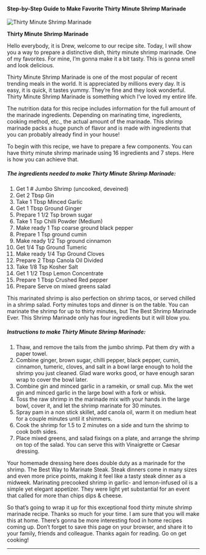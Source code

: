             

#### Step-by-Step Guide to Make Favorite Thirty Minute Shrimp Marinade

![Thirty Minute Shrimp Marinade](https://img-global.cpcdn.com/recipes/1b864ceda94d3266/751x532cq70/thirty-minute-shrimp-marinade-recipe-main-photo.jpg)

**Thirty Minute Shrimp Marinade**

Hello everybody, it is Drew, welcome to our recipe site. Today, I will show you a way to prepare a distinctive dish, thirty minute shrimp marinade. One of my favorites. For mine, I’m gonna make it a bit tasty. This is gonna smell and look delicious.

Thirty Minute Shrimp Marinade is one of the most popular of recent trending meals in the world. It is appreciated by millions every day. It is easy, it is quick, it tastes yummy. They’re fine and they look wonderful. Thirty Minute Shrimp Marinade is something which I’ve loved my entire life.

The nutrition data for this recipe includes information for the full amount of the marinade ingredients. Depending on marinating time, ingredients, cooking method, etc., the actual amount of the marinade. This shrimp marinade packs a huge punch of flavor and is made with ingredients that you can probably already find in your house!

To begin with this recipe, we have to prepare a few components. You can have thirty minute shrimp marinade using 16 ingredients and 7 steps. Here is how you can achieve that.

##### The ingredients needed to make Thirty Minute Shrimp Marinade:

1.  Get 1 # Jumbo Shrimp (uncooked, deveined)
2.  Get 2 Tbsp Gin
3.  Take 1 Tbsp Minced Garlic
4.  Get 1 Tbsp Ground Ginger
5.  Prepare 1 1/2 Tsp brown sugar
6.  Take 1 Tsp Chilli Powder (Medium)
7.  Make ready 1 Tsp coarse ground black pepper
8.  Prepare 1 Tsp ground cumin
9.  Make ready 1/2 Tsp ground cinnamon
10.  Get 1/4 Tsp Ground Tumeric
11.  Make ready 1/4 Tsp Ground Cloves
12.  Prepare 2 Tbsp Canola Oil Divided
13.  Take 1/8 Tsp Kosher Salt
14.  Get 1 1/2 Tbsp Lemon Concentrate
15.  Prepare 1 Tbsp Crushed Red pepper
16.  Prepare Serve on mixed greens salad

This marinated shrimp is also perfection on shrimp tacos, or served chilled in a shrimp salad. Forty minutes tops and dinner is on the table. You can marinate the shrimp for up to thirty minutes, but The Best Shrimp Marinade Ever. This Shrimp Marinade only has four ingredients but it will blow you.

##### Instructions to make Thirty Minute Shrimp Marinade:

1.  Thaw, and remove the tails from the jumbo shrimp. Pat them dry with a paper towel.
2.  Combine ginger, brown sugar, chilli pepper, black pepper, cumin, cinnamon, tumeric, cloves, and salt in a bowl large enough to hold the shrimp you just cleaned. Glad ware works good, or have enough saran wrap to cover the bowl later.
3.  Combine gin and minced garlic in a ramekin, or small cup. Mix the wet gin and minced garlic in the large bowl with a fork or whisk.
4.  Toss the raw shrimp in the marinade mix with your hands in the large bowl, cover it, and let the shrimp marinate for 30 minutes.
5.  Spray pam in a non stick skillet, add canola oil, warm it on medium heat for a couple minutes until it shimmers.
6.  Cook the shrimp for 1.5 to 2 minutes on a side and turn the shrimp to cook both sides.
7.  Place mixed greens, and salad fixings on a plate, and arrange the shrimp on top of the salad. You can serve this with Vinaigrette or Caesar dressing.

Your homemade dressing here does double duty as a marinade for the shrimp. The Best Way to Marinate Steak. Steak dinners come in many sizes and even more price points, making it feel like a tasty steak dinner as a midweek. Marinating precooked shrimp in garlic- and lemon-infused oil is a simple yet elegant appetizer. They were light yet substantial for an event that called for more than chips dips & cheese.

So that’s going to wrap it up for this exceptional food thirty minute shrimp marinade recipe. Thanks so much for your time. I am sure that you will make this at home. There’s gonna be more interesting food in home recipes coming up. Don’t forget to save this page on your browser, and share it to your family, friends and colleague. Thanks again for reading. Go on get cooking!

* * *
